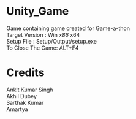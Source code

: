 # Unity_Game
Game containing game created for Game-a-thon
<br/> Target Version : Win _x86_ x64
<br/> Setup File :  Setup/Output/setup.exe
<br/> To Close The Game: ALT+F4
# Credits
Ankit Kumar Singh
<br/>Akhil Dubey
<br/>Sarthak Kumar
<br/>Amartya
